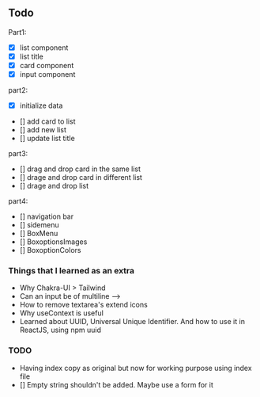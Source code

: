 ## Todo

Part1:

- [x] list component
- [x] list title
- [x] card component
- [x] input component

part2:

- [x] initialize data
- [] add card to list
- [] add new list
- [] update list title

part3:

- [] drag and drop card in the same list
- [] drage and drop card in different list
- [] drage and drop list

part4:

- [] navigation bar
- [] sidemenu
- [] BoxMenu
- [] BoxoptionsImages
- [] BoxoptionColors

### Things that I learned as an extra

- Why Chakra-UI > Tailwind
- Can an input be of multiline -->
- How to remove textarea's extend icons
- Why useContext is useful
- Learned about UUID, Universal Unique Identifier. And how to use it in ReactJS, using npm uuid

### TODO

- Having index copy as original but now for working purpose using index file
- [] Empty string shouldn't be added. Maybe use a form for it

<!-- https://youtu.be/7C-6jYdG4eg?t=1190 -->
